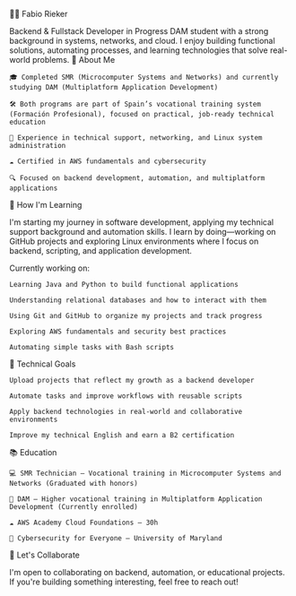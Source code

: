 👨‍💻 Fabio Rieker

Backend & Fullstack Developer in Progress DAM student with a strong background in systems, networks, and cloud. I enjoy building functional solutions, automating processes, and learning technologies that solve real-world problems.
🧭 About Me

    🎓 Completed SMR (Microcomputer Systems and Networks) and currently studying DAM (Multiplatform Application Development)

    🛠 Both programs are part of Spain’s vocational training system (Formación Profesional), focused on practical, job-ready technical education

    🐧 Experience in technical support, networking, and Linux system administration

    ☁️ Certified in AWS fundamentals and cybersecurity

    🔍 Focused on backend development, automation, and multiplatform applications

🧪 How I'm Learning

I'm starting my journey in software development, applying my technical support background and automation skills. I learn by doing—working on GitHub projects and exploring Linux environments where I focus on backend, scripting, and application development.

Currently working on:

    Learning Java and Python to build functional applications

    Understanding relational databases and how to interact with them

    Using Git and GitHub to organize my projects and track progress

    Exploring AWS fundamentals and security best practices

    Automating simple tasks with Bash scripts

🎯 Technical Goals

    Upload projects that reflect my growth as a backend developer

    Automate tasks and improve workflows with reusable scripts

    Apply backend technologies in real-world and collaborative environments

    Improve my technical English and earn a B2 certification

📚 Education

    💻 SMR Technician – Vocational training in Microcomputer Systems and Networks (Graduated with honors)

    📱 DAM – Higher vocational training in Multiplatform Application Development (Currently enrolled)

    ☁️ AWS Academy Cloud Foundations – 30h

    🔐 Cybersecurity for Everyone – University of Maryland

🤝 Let's Collaborate

I'm open to collaborating on backend, automation, or educational projects. If you're building something interesting, feel free to reach out!
